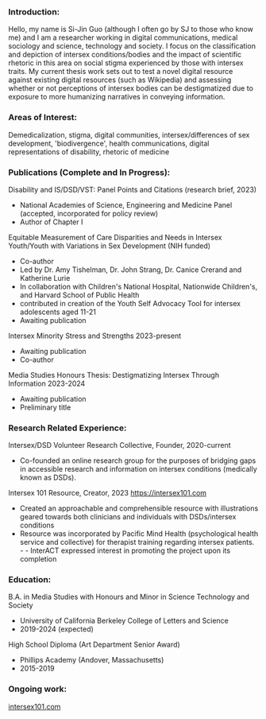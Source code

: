 ### Introduction: 

Hello, my name is Si-Jin Guo (although I often go by SJ to those who know me) and I am a researcher working in digital communications, medical sociology and science, technology and society. I focus on the classification and depiction of intersex conditions/bodies and the impact of scientific rhetoric in this area on social stigma experienced by those with intersex traits. My current thesis work sets out to test a novel digital resource against existing digital resources (such as Wikipedia) and assessing whether or not perceptions of intersex bodies can be destigmatized due to exposure to more humanizing narratives in conveying information.

### Areas of Interest: 

Demedicalization, stigma, digital communities, intersex/differences of sex development, 'biodivergence', health communications, digital representations of disability, rhetoric of medicine

### Publications (Complete and In Progress):

Disability and IS/DSD/VST: Panel Points and Citations (research brief, 2023)
- National Academies of Science, Engineering and Medicine Panel (accepted, incorporated for policy review)
- Author of Chapter I

Equitable Measurement of Care Disparities and Needs in Intersex Youth/Youth with Variations in Sex Development (NIH funded)
- Co-author
- Led by Dr. Amy Tishelman, Dr. John Strang, Dr. Canice Crerand and Katherine Lurie
- In collaboration with Children's National Hospital, Nationwide Children's, and Harvard School of Public Health
- contributed in creation of the Youth Self Advocacy Tool for intersex adolescents aged 11-21
- Awaiting publication

Intersex Minority Stress and Strengths 2023-present
- Awaiting publication
- Co-author

Media Studies Honours Thesis: Destigmatizing Intersex Through Information 2023-2024
- Awaiting publication
- Preliminary title

### Research Related Experience: 

Intersex/DSD Volunteer Research Collective, Founder, 2020-current
- Co-founded an online research group for the purposes of bridging gaps in accessible research and information on intersex conditions (medically known as DSDs).

Intersex 101 Resource, Creator, 2023 https://intersex101.com  
- Created an approachable and comprehensible resource with illustrations geared towards both clinicians and individuals with DSDs/intersex conditions 
- Resource was incorporated by Pacific Mind Health (psychological health service and collective) for therapist training regarding intersex patients. - - InterACT expressed interest in promoting the project upon its completion

### Education: 

B.A. in Media Studies with Honours and Minor in Science Technology and Society
- University of California Berkeley College of Letters and Science
- 2019-2024 (expected)

High School Diploma (Art Department Senior Award)
- Phillips Academy (Andover, Massachusetts)
- 2015-2019

### Ongoing work: 

[intersex101.com](https://intersex101.com/01_INTRO_TO_INTERSEX/)


